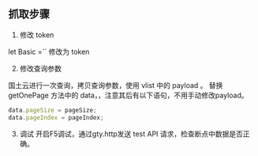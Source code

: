 ## 抓取步骤

1. 修改 token 

let Basic =``
修改为 token

2. 修改查询参数

国土云进行一次查询，拷贝查询参数，使用 vlist 中的 payload 。
替换 getOnePage 方法中的 data，，注意其后有以下语句，不用手动修改payload。

```js
data.pageSize = pageSize;
data.pageIndex = pageIndex;
```

3. 调试
开启F5调试，通过gty.http发送 test API 请求，检查断点中数据是否正确。